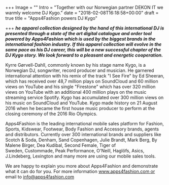+++
Image = ""
Intro = "Together with our Norwegian partner DEKON IT we warmly welcome DJ Kygo."
date = "2018-02-08T16:18:58+00:00"
draft = true
title = "Apps4Fashion powers DJ Kygo"

+++
**_he apparel collection designed by the hand of this international DJ is presented through a state of the art digital catalogue and order tool powered by Apps4Fashion which is used by the biggest brands in the international fashion industry. If this apparel collection will evolve in the same pace as his DJ career, this will be a new successful chapter of the DJ Kygo story. We look forward to a pleasant and energetic cooperation._**  
  
Kyrre Gørvell-Dahll, commonly known by his stage name Kygo, is a Norwegian DJ, songwriter, record producer and musician. He garnered international attention with his remix of the track "I See Fire" by Ed Sheeran, which has received over 48,7 million plays on SoundCloud and 60 million views on YouTube and his single "Firestone" which has over 320 million views on YouTube with an additional 400 million plays on the music streaming service Spotify. Kygo has accumulated over 300 million views on his music on SoundCloud and YouTube. Kygo made history on 21 August 2016 when he became the first house music producer to perform at the closing ceremony of the 2016 Rio Olympics.  
  
Apps4Fashion is the leading international mobile sales platform for Fashion, Sports, Kidswear, Footwear, Body Fashion and Accessory brands, agents and distributors. Currently over 300 international brands and suppliers like Scotch & Soda, Denham, Sand Copenhagen, Julie Brandt, Mark Berg, By Malene Birger, Dea Kudibal, Second Female, Tiger of Sweden, Custommade, Peak Performance, O'Neill, Haglöfs, Asics, J.Lindeberg, Lexington and many more are using our mobile sales tools.  
  
We are happy to explain you more about Apps4Fashion and demonstrate what it can do for you. For more information www.apps4fashion.com or email to info@apps4fashion.com
